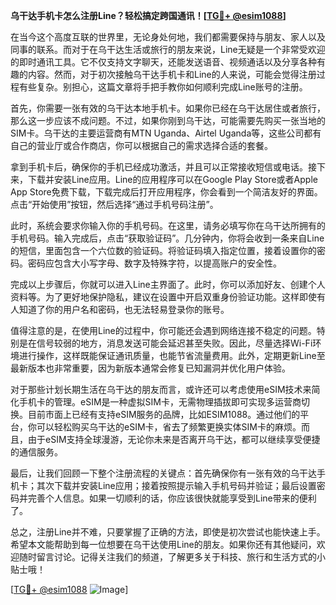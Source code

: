 **乌干达手机卡怎么注册Line？轻松搞定跨国通讯！[[TG💪+ @esim1088](https://t.me/s/esim1088)]**

在当今这个高度互联的世界里，无论身处何地，我们都需要保持与朋友、家人以及同事的联系。而对于在乌干达生活或旅行的朋友来说，Line无疑是一个非常受欢迎的即时通讯工具。它不仅支持文字聊天，还能发送语音、视频通话以及分享各种有趣的内容。然而，对于初次接触乌干达手机卡和Line的人来说，可能会觉得注册过程有些复杂。别担心，这篇文章将手把手教你如何顺利完成Line账号的注册。

首先，你需要一张有效的乌干达本地手机卡。如果你已经在乌干达居住或者旅行，那么这一步应该不成问题。不过，如果你刚到乌干达，可能需要先购买一张当地的SIM卡。乌干达的主要运营商有MTN Uganda、Airtel Uganda等，这些公司都有自己的营业厅或合作商店，你可以根据自己的需求选择合适的套餐。

拿到手机卡后，确保你的手机已经成功激活，并且可以正常接收短信或电话。接下来，下载并安装Line应用。Line的应用程序可以在Google Play Store或者Apple App Store免费下载，下载完成后打开应用程序，你会看到一个简洁友好的界面。点击“开始使用”按钮，然后选择“通过手机号码注册”。

此时，系统会要求你输入你的手机号码。在这里，请务必填写你在乌干达所拥有的手机号码。输入完成后，点击“获取验证码”。几分钟内，你将会收到一条来自Line的短信，里面包含一个六位数的验证码。将验证码填入指定位置，接着设置你的密码。密码应包含大小写字母、数字及特殊字符，以提高账户的安全性。

完成以上步骤后，你就可以进入Line主界面了。此时，你可以添加好友、创建个人资料等。为了更好地保护隐私，建议在设置中开启双重身份验证功能。这样即使有人知道了你的用户名和密码，也无法轻易登录你的账号。

值得注意的是，在使用Line的过程中，你可能还会遇到网络连接不稳定的问题。特别是在信号较弱的地方，消息发送可能会延迟甚至失败。因此，尽量选择Wi-Fi环境进行操作，这样既能保证通讯质量，也能节省流量费用。此外，定期更新Line至最新版本也非常重要，因为新版本通常会修复已知漏洞并优化用户体验。

对于那些计划长期生活在乌干达的朋友而言，或许还可以考虑使用eSIM技术来简化手机卡的管理。eSIM是一种虚拟SIM卡，无需物理插拔即可实现多运营商切换。目前市面上已经有支持eSIM服务的品牌，比如ESIM1088。通过他们的平台，你可以轻松购买乌干达的eSIM卡，省去了频繁更换实体SIM卡的麻烦。而且，由于eSIM支持全球漫游，无论你未来是否离开乌干达，都可以继续享受便捷的通信服务。

最后，让我们回顾一下整个注册流程的关键点：首先确保你有一张有效的乌干达手机卡；其次下载并安装Line应用；接着按照提示输入手机号码并验证；最后设置密码并完善个人信息。如果一切顺利的话，你应该很快就能享受到Line带来的便利了。

总之，注册Line并不难，只要掌握了正确的方法，即使是初次尝试也能快速上手。希望本文能帮助到每一位想要在乌干达使用Line的朋友。如果你还有其他疑问，欢迎随时留言讨论。记得关注我们的频道，了解更多关于科技、旅行和生活方式的小贴士哦！

[[TG💪+ @esim1088](https://t.me/s/esim1088) ![Image](https://i.postimg.cc/4NQfJmqS/Snipaste-2025-05-13-00-14-12.png)]